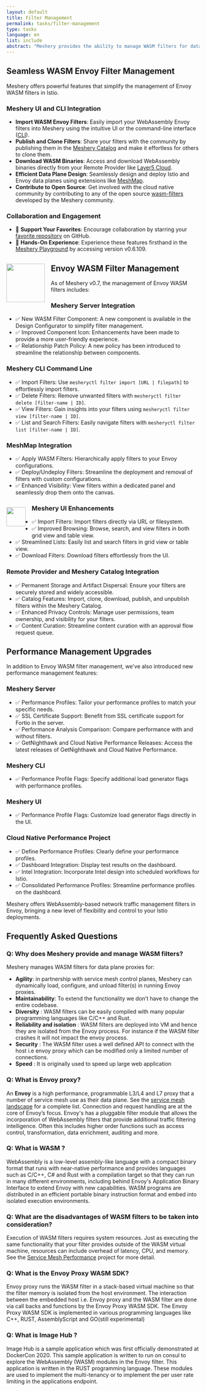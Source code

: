 ```yaml
---
layout: default
title: Filter Management
permalink: tasks/filter-management
type: tasks
language: en
list: include
abstract: "Meshery provides the ability to manage WASM filters for data plane proxies for agility, maintainability, diversity, reliability and isolation, security, and speed."
---
```


## Seamless WASM Envoy Filter Management

Meshery offers powerful features that simplify the management of Envoy WASM filters in Istio.

### Meshery UI and CLI Integration

- **Import WASM Envoy Filters**: Easily import your WebAssembly Envoy filters into Meshery using the intuitive UI or the command-line interface ([CLI](https://docs.meshery.io/reference/mesheryctl#data-plane-intelligence)).
- **Publish and Clone Filters**: Share your filters with the community by publishing them in the [Meshery Catalog](https://meshery.io/catalog) and make it effortless for others to clone them.
- **Download WASM Binaries**: Access and download WebAssembly binaries directly from your Remote Provider like [Layer5 Cloud](https://meshery.layer5.io/).
- **Efficient Data Plane Design**: Seamlessly design and deploy Istio and Envoy data planes using extensions like [MeshMap](https://layer5.io/cloud-native-management/meshmap).
- **Contribute to Open Source**: Get involved with the cloud native community by contributing to any of the open source [wasm-filters](https://github.com/layer5io/wasm-filters) developed by the Meshery community.

### Collaboration and Engagement

- :star2: **Support Your Favorites**: Encourage collaboration by starring your [favorite repository](https://github.com/meshery/meshery) on GitHub.
- :playground_slide: **Hands-On Experience**: Experience these features firsthand in the [Meshery Playground](https://playground.meshery.io/) by accessing version v0.6.109.

<img src="https://mcusercontent.com/6b50be5aea3dfe1fd4c041d80/images/a07ef29a-4cf8-986e-9bd3-78db7dc00ce1.png" width="100px" style="float:left;position:relative;margin: 1rem 1rem 1rem 0rem" />

## Envoy WASM Filter Management

As of Meshery v0.7, the management of Envoy WASM filters includes:

### Meshery Server Integration

- ✅ New WASM Filter Component: A new component is available in the Design Configurator to simplify filter management.
- ✅ Improved Component Icon: Enhancements have been made to provide a more user-friendly experience.
- ✅ Relationship Patch Policy: A new policy has been introduced to streamline the relationship between components.

### Meshery CLI Command Line

- ✅ Import Filters: Use `mesheryctl filter import [URL | filepath]` to effortlessly import filters.
- ✅ Delete Filters: Remove unwanted filters with `mesheryctl filter delete [filter-name | ID]`.
- ✅ View Filters: Gain insights into your filters using `mesheryctl filter view [filter-name | ID]`.
- ✅ List and Search Filters: Easily navigate filters with `mesheryctl filter list [filter-name | ID]`.

### MeshMap Integration

- ✅ Apply WASM Filters: Hierarchically apply filters to your Envoy configurations.
- ✅ Deploy/Undeploy Filters: Streamline the deployment and removal of filters with custom configurations.
- ✅ Enhanced Visibility: View filters within a dedicated panel and seamlessly drop them onto the canvas.

<img src="https://mcusercontent.com/6b50be5aea3dfe1fd4c041d80/images/1e9c2e71-1b3e-a132-4766-8cefdc9861d2.png" width="50px" style="float:left;position:relative;margin: 1rem 1rem 1rem 0rem" />

### Meshery UI Enhancements

- ✅ Import Filters: Import filters directly via URL or filesystem.
- ✅ Improved Browsing: Browse, search, and view filters in both grid view and table view.
- ✅ Streamlined Lists: Easily list and search filters in grid view or table view.
- ✅ Download Filters: Download filters effortlessly from the UI.

### Remote Provider and Meshery Catalog Integration

- ✅ Permanent Storage and Artifact Dispersal: Ensure your filters are securely stored and widely accessible.
- ✅ Catalog Features: Import, clone, download, publish, and unpublish filters within the Meshery Catalog.
- ✅ Enhanced Privacy Controls: Manage user permissions, team ownership, and visibility for your filters.
- ✅ Content Curation: Streamline content curation with an approval flow request queue.

## Performance Management Upgrades

In addition to Envoy WASM filter management, we've also introduced new performance management features:

### Meshery Server

- ✅ Performance Profiles: Tailor your performance profiles to match your specific needs.
- ✅ SSL Certificate Support: Benefit from SSL certificate support for Fortio in the server.
- ✅ Performance Analysis Comparison: Compare performance with and without filters.
- ✅ GetNighthawk and Cloud Native Performance Releases: Access the latest releases of GetNighthawk and Cloud Native Performance.

### Meshery CLI

- ✅ Performance Profile Flags: Specify additional load generator flags with performance profiles.

### Meshery UI

- ✅ Performance Profile Flags: Customize load generator flags directly in the UI.

### Cloud Native Performance Project

- ✅ Define Performance Profiles: Clearly define your performance profiles.
- ✅ Dashboard Integration: Display test results on the dashboard.
- ✅ Intel Integration: Incorporate Intel design into scheduled workflows for Istio.
- ✅ Consolidated Performance Profiles: Streamline performance profiles on the dashboard.

Meshery offers WebAssembly-based network traffic management filters in Envoy, bringing a new level of flexibility and control to your Istio deployments.

## Frequently Asked Questions

### Q: Why does Meshery provide and manage WASM filters?

Meshery manages WASM filters for data plane proxies for:

- <strong>Agility</strong>: in partnership with service mesh control planes, Meshery can dynamically load, configure, and unload filter(s) in running Envoy proxies.
- <strong>Maintainability</strong>: To extend the functionality we don’t have to change the entire codebase.
- <strong>Diversity</strong> : WASM filters can be easily compiled with many popular programming languages like C/C++ and Rust.
- <strong>Reliability and isolation</strong> : WASM filters are deployed into VM and hence they are isolated from the Envoy process. For instance if the WASM filter crashes it will not impact the envoy process.
- <strong>Security</strong> : The WASM filter uses a well defined API to connect with the host i.e envoy proxy which can be modified only a limited number of connections.
- <strong>Speed</strong> : It is originally used to speed up large web application

### Q: What is Envoy proxy?

An <strong>Envoy</strong> is a high performance, programmable L3/L4 and L7 proxy that a number of service mesh use as their data plane. See the [service mesh landscape](https://layer5.io/service-mesh-landscape) for a complete list. Connection and request handling are at the core of Envoy’s focus. Envoy's has a pluggable filter module that allows the incorporation of WebAssembly filters that provide additional traffic filtering intelligence. Often this includes higher order functions such as access control, transformation, data enrichment, auditing and more.

### Q: What is WASM ?

WebAssembly is a low-level assembly-like language with a compact binary format that runs with near-native performance and provides languages such as C/C++, C# and Rust with a compilation target so that they can run in many different environments, including behind Envoy's Application Binary Interface to extend Envoy with new capabilities. WASM programs are distributed in an efficient portable binary instruction format and embed into isolated execution environments.

### Q: What are the disadvantages of WASM filters to be taken into consideration?

Execution of WASM filters requires system resources. Just as executing the same functionality that your filter provides outside of the WASM virtual machine, resources can include overhead of latency, CPU, and memory. See the [Service Mesh Performance](https://smp-spec.io) project for more detail.

### Q: What is the Envoy Proxy WASM SDK?

Envoy proxy runs the WASM filter in a stack-based virtual machine so that the filter memory is isolated from the host environment. The interaction between the embedded host i.e. Envoy proxy and the WASM filter are done via call backs and functions by the Envoy Proxy WASM SDK. The Envoy Proxy WASM SDK is implemented in various programming languages like C++, RUST, AssemblyScript and GO(still experimental)

### Q: What is Image Hub ?

Image Hub is a sample application which was first officially demonstrated at DockerCon 2020. This sample application is written to run on consul to explore the WebAssembly (WASM) modules in the Envoy filter. This application is written in the RUST programming language. These modules are used to implement the multi-tenancy or to implement the per user rate limiting in the applications endpoint.

